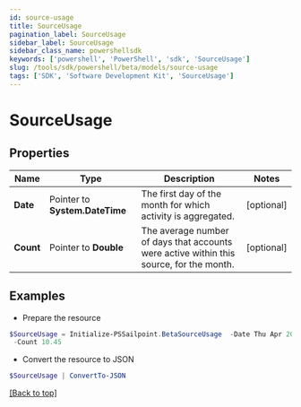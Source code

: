 ```yaml
---
id: source-usage
title: SourceUsage
pagination_label: SourceUsage
sidebar_label: SourceUsage
sidebar_class_name: powershellsdk
keywords: ['powershell', 'PowerShell', 'sdk', 'SourceUsage'] 
slug: /tools/sdk/powershell/beta/models/source-usage
tags: ['SDK', 'Software Development Kit', 'SourceUsage']
---
```



# SourceUsage

## Properties

Name | Type | Description | Notes
------------ | ------------- | ------------- | -------------
**Date** |  Pointer to **System.DateTime** | The first day of the month for which activity is aggregated. | [optional] 
**Count** |  Pointer to **Double** | The average number of days that accounts were active within this source, for the month. | [optional] 

## Examples

- Prepare the resource
```powershell
$SourceUsage = Initialize-PSSailpoint.BetaSourceUsage  -Date Thu Apr 20 20:00:00 EDT 2023 `
 -Count 10.45
```

- Convert the resource to JSON
```powershell
$SourceUsage | ConvertTo-JSON
```


[[Back to top]](#) 

